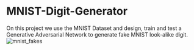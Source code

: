 # MNIST-Digit-Generator
On this project we use the MNIST Dataset and design, train and test a Generative Adversarial Network to generate fake MNIST look-alike digit.
![mnist_fakes](https://user-images.githubusercontent.com/80273045/148138899-8a870f89-c0fa-4d5f-be1b-8feb589b1630.png)
